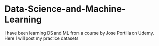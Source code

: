 # Data-Science-and-Machine-Learning
I have been learning DS and ML from a course by Jose Portilla on Udemy. Here I will post my practice datasets.
